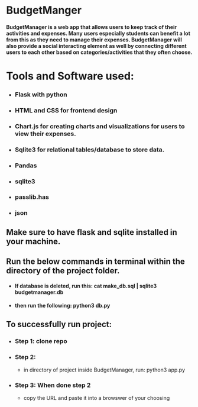 # BudgetManger

#### BudgetManager is a web app that allows users to keep track of their activities and expenses. Many users especially students can benefit a lot from this as they need to manage their expenses. BudgetManager will also provide a social interacting element as well by connecting different users to each other based on categories/activities that they often choose.

# Tools and Software used:
  - ### Flask with python
  - ### HTML and CSS for frontend design
  - ### Chart.js for creating charts and visualizations for users to view their expenses.
  - ### Sqlite3 for relational tables/database to store data.
  - ### Pandas
  - ### sqlite3
  - ### passlib.has
  - ### json

## Make sure to have flask and sqlite installed in your machine.

## Run the below commands in terminal within the directory of the project folder.

- #### If database is deleted, run this: cat make_db.sql | sqlite3 budgetmanager.db
- #### then run the following: python3 db.py

## To successfully run project:
- ### Step 1: clone repo

- ### Step 2:
  - in directory of project inside BudgetManager, run:  python3 app.py

- ### Step 3: When done step 2
  -  copy the URL and paste it into a browswer of your choosing

